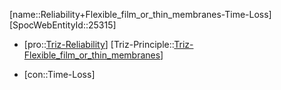 ﻿---
type: TrizContradiction
aliases:
- Reliability+Flexible_film_or_thin_membranes-Time-Loss
license: CC BY-SA 4.0
copyright: https://github.com/SpocWeb
IsDeleted: false
IsReadOnly: false
Confidential: public
tags: 
- Triz/Contradiction
---
[name::Reliability+Flexible_film_or_thin_membranes-Time-Loss]
[SpocWebEntityId::25315]
+ [pro::[Triz-Reliability](tech/Triz/Parameter/Triz-Reliability.md)]
[Triz-Principle::[Triz-Flexible_film_or_thin_membranes](tech/Triz/Principle/Triz-Flexible_film_or_thin_membranes.md)]
- [con::Time-Loss]

